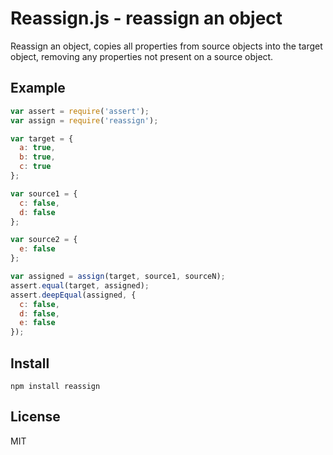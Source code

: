 # Reassign.js - reassign an object

Reassign an object, copies all properties from source objects into the target object, removing any properties not present on a source object.

## Example
```js
var assert = require('assert');
var assign = require('reassign');

var target = {
  a: true,
  b: true,
  c: true
};

var source1 = {
  c: false,
  d: false
};

var source2 = {
  e: false
};

var assigned = assign(target, source1, sourceN);
assert.equal(target, assigned);
assert.deepEqual(assigned, {
  c: false,
  d: false,
  e: false
});
```

## Install

```console
npm install reassign
```

## License

MIT
